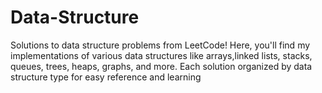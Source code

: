 # Data-Structure
 Solutions to data structure problems from LeetCode! Here, you'll find my implementations of various data structures like arrays,linked lists, stacks, queues, trees, heaps, graphs, and more. Each solution organized by data structure type for easy reference and learning
